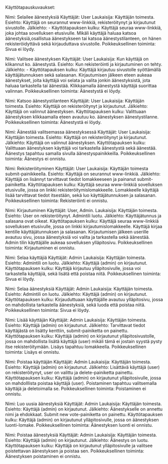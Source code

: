 Käyttötapauskuvaukset:

Nimi: Selailee äänestyksiä
Käyttäjät: User
Laukaisija: Käyttäjän toimesta.
Esiehto: Käyttäjä on seurannut www-linkkiä, rekisteröitynyt ja kirjautunut sivustolle.
Jälkiehto: -
Käyttötapauksen kulku: Käyttäjä seuraa www-linkkiä, joka johtaa sovelluksen etusivulle. Mikäli käyttäjä haluaa katsoa äänestyksiä,osallistua äänestykseen tai katsoa äänestystilanteen, on hänen rekisteröidyttävä sekä kirjauduttava sivustolle.
Poikkeuksellinen toiminta: Sivua ei löydy.

Nimi: Valitsee äänestyksen
Käyttäjät: User
Laukaisija: Kun käyttäjä on klikannut ko. äänestystä.
Esiehto: Kun rekisteröinti ja kirjautuminen on tehty.
Jälkiehto: -
Käyttötapauksen kulku: Käyttäjä kirjautuu sivustolle syöttämällä käyttäjätunnuksen sekä salasanan. Kirjautumisen jälkeen eteen aukeaa äänestykset, joita käyttäjä voi selata ja valita jonkin äänestyksistä, jota haluaa tarkastella tai äänestää. Klikkaamalla äänestystä käyttäjä suorittaa valinnan.
Poikkeuksellinen toiminta: Äänestystä ei löydy.

Nimi: Katsoo äänestystilanteen
Käyttäjät: User
Laukaisija: Käyttäjän toimesta.
Esiehto: Käyttäjä on rekisteröitynyt ja kirjautunut.
Jälkiehto: Käyttäjä on valinnut äänestyksen.
Käyttötapauksen kulku: Valittuaan äänestyksen klikkaamalla eteen avautuu ko. äänestyksen äänestystilanne.
Poikkeuksellinen toiminta: Äänestystä ei löydy.

Nimi: Äänestää valitsemassa äänestyksessä
Käyttäjät: User
Laukaisija: Käyttäjän toimesta.
Esiehto: Käyttäjä on rekisteröitynyt ja kirjautunut.
Jälkiehto: Käyttäjä on valinnut äänestyksen.
Käyttötapauksen kulku: Valittuaan äänestyksen käyttäjä voi tarkastella äänestystä sekä äänestää. Äänestys tapahtuu samalla sivulla äänestyspainikkeilla.
Poikkeuksellinen toiminta: Äänestys ei onnistu. 

Nimi: Rekisteröityminen
Käyttäjät: User 
Laukaisija: Käyttäjän toimesta submit-painikkeella.
Esiehto: Käyttäjä on seurannut www-linkkiä.
Jälkiehto: Käyttäjä on lisännyt tarvittavat tiedot lomakkeeseen ja painanut submit-painiketta. 
Käyttötapauksen kulku: Käyttäjä seuraa www-linkkiä sovelluksen etusivulle, jossa on linkki rekisteröitymislomakkeelle. Lomakkeelle käyttäjä lisää tarvittavat tiedot itsestään, sekä luo käyttäjätunnuksen ja salasanan.
Poikkeuksellinen toiminta: Rekisteröinti ei onnistu.

Nimi: Kirjautuminen
Käyttäjät: User, Admin.
Laukaisija: Käyttäjän toimesta. 
Esiehto: User on rekisteröitynyt. Admintili luotu.
Jälkiehto: Käyttäjätunnus ja salasana ovat oikeat.
Käyttötapauksen kulku: Käyttäjä seuraa www-linkkiä sovelluksen etusivulle, jossa on linkki kirjautumislomakkeelle. Käyttäjä kirjaa kentille käyttäjätunnuksen ja salasanan. Kirjautumisen jälkeen userille avautuu sivu, jossa äänestyksiä voi valita ja tarkastella sekä äänestää. Admin tilin käyttäjälle aukeaa sovelluksen ylläpitosivu.
Poikkeuksellinen toiminta: Kirjautuminen ei onnistu.

Nimi: Selaa käyttäjiä
Käyttäjät: Admin
Laukaisija: Käyttäjän toimesta.
Esiehto: Admintili on luotu.
Jälkiehto: Käyttäjä (admin) on kirjautunut. 
Käyttötapauksen kulku: Käyttäjä kirjautuu ylläpitosivulle, jossa voi tarkastella käyttäjiä, sekä lisätä että poistaa niitä.
Poikkeuksellinen toiminta: Sivua ei löydy.

Nimi: Selaa äänestyksiä
Käyttäjät: Admin
Laukaisija: Käyttäjän toimesta. 
Esiehto: Admintili on luotu.
Jälkiehto: Käyttäjä (admin) on kirjautunut.
Käyttötapauksen kulku: Kirjauduttuaan käyttäjälle avautuu ylläpitosivu, jossa on mahdollista tarkastella äänestyksiä, sekä luoda että poistaa niitä. 
Poikkeuksellinen toiminta: Sivua ei löydy.

Nimi: Lisää käyttäjän
Käyttäjät: Admin
Laukaisija: Käyttäjän toimesta.
Esiehto: Käyttäjä (admin) on kirjautunut.
Jälkiehto: Tarvittavat tiedot käyttäjästä on lisätty kenttiin, submit-painiketta on painettu.
Käyttötapauksen kulku: Käyttäjä (admin) on kirjautunut ylläpitosivustolle, jossa on mahdollista lisätä käyttäjä (user) mikäli tämä ei jostain syystä pysty itse rekisteröitymään. Lisäys tapahtuu lomakkeella.
Poikkeuksellinen toiminta: Lisäys ei onnistu.

Nimi: Poistaa käyttäjän
Käyttäjät: Admin
Laukaisija: Käyttäjän toimesta.
Esiehto: Käyttäjä (admin) on kirjautunut.
Jälkiehto: Lisättävä käyttäjä (user) on rekisteröitynyt, user on valittu ja delete-painiketta painettu.
Käyttötapauksen kulku: Käyttäjä (admin) on kirjautunut ylläpitosivulle, jossa on mahdolllista poistaa käyttäjä (user). Poistaminen tapahtuu valitsemalla käyttäjä ja deletoimalla se.
Poikkeuksellinen toiminta: Poistaminen ei onnistu.

Nimi: Luo uusia äänestyksiä
Käyttäjät: Admin
Laukaisija: Käyttäjän toimesta.
Esiehto: Käyttäjä (admin) on kirjautunut.
Jälkiehto: Äänestykselle on annettu nimi ja ehdokkaat. Submit new vote-painiketta on painettu.
Käyttötapauksen kulku: Käyttäjä (admin) on kirjautunut ylläpitosivulle, jossa on äänestyksen luonti-lomake.
Poikkeuksellinen toiminta: Äänestyksen luonti ei onnistu.

Nimi: Poistaa äänestyksiä
Käyttäjät: Admin
Laukaisija: Käyttäjän toimesta.
Esiehto: Käyttäjä (admin) on kirjautunut.
Jälkiehto: Äänestys on luotu.
Käyttötapauksen kulku: Käyttäjä on kirjautunut ylläpitosivulle ja valitsee poistettavan äänestyksen ja poistaa sen. 
Poikkeuksellinen toiminta: Äänestyksen poistaminen ei onnistu.